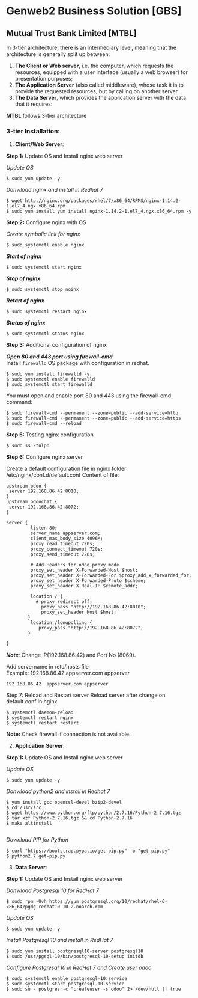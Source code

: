 # Genweb2 Business Solution [GBS]
## Mutual Trust Bank Limited [MTBL]
In 3-tier architecture, there is an intermediary level, meaning that the architecture is generally split up between: 
1. **The Client or Web server**, i.e. the computer, which requests the resources, equipped with a user interface 
(usually a web browser) for presentation purposes; 
2. **The Application Server** (also called middleware), whose task it is to provide the requested resources, but by calling on another server.
3. **The Data Server**, which provides the application server with the data that it requires: 

**MTBL** follows 3-tier architecture

### 3-tier Installation:

1. **Client/Web Server**:

**Step 1:** Update OS and Install nginx web server

_Update OS_  
```
$ sudo yum update -y
```
_Donwload nginx and install in Redhat 7_ 
```
$ wget http://nginx.org/packages/rhel/7/x86_64/RPMS/nginx-1.14.2-1.el7_4.ngx.x86_64.rpm
$ sudo yum install yum install nginx-1.14.2-1.el7_4.ngx.x86_64.rpm -y 
```

**Step 2:** Configure nginx with OS  

_Create symbolic link for nginx_
```
$ sudo systemctl enable nginx
```
**_Start of nginx_** 
```
$ sudo systemctl start nginx
```
**_Stop of nginx_** 
```
$ sudo systemctl stop nginx
```
**_Retart of nginx_** 
```
$ sudo systemctl restart nginx
```
**_Status of nginx_** 
```
$ sudo systemctl status nginx
```
**Step 3:** Additional configuration of nginx  

**_Open 80 and 443 port using firewall-cmd_**  
Install ```firewalld``` OS package with configuration in redhat.  
```
$ sudo yum install firewalld -y
$ sudo systemctl enable firewalld
$ sudo systemctl start firewalld
```
You must open and enable port 80 and 443 using the firewall-cmd command:
```
$ sudo firewall-cmd --permanent --zone=public --add-service=http
$ sudo firewall-cmd --permanent --zone=public --add-service=https
$ sudo firewall-cmd --reload
```
**Step 5:** Testing nginx configuration
```
$ sudo ss -tulpn
```

**Step 6:** Configure nginx server

Create a default configuration file in nginx folder /etc/nginx/conf.d/default.conf
Content of file.
```
upstream odoo {
 server 192.168.86.42:8010;
}
upstream odoochat {
 server 192.168.86.42:8072;
}

server {
         listen 80;
         server_name appserver.com;
         client_max_body_size 4096M;
         proxy_read_timeout 720s;
         proxy_connect_timeout 720s;
         proxy_send_timeout 720s;

         # Add Headers for odoo proxy mode
         proxy_set_header X-Forwarded-Host $host;
         proxy_set_header X-Forwarded-For $proxy_add_x_forwarded_for;
         proxy_set_header X-Forwarded-Proto $scheme;
         proxy_set_header X-Real-IP $remote_addr;

         location / {
           # proxy_redirect off;
             proxy_pass "http://192.168.86.42:8010";
             proxy_set_header Host $host;
        }
         location /longpolling {
            proxy_pass "http://192.168.86.42:8072";
        }

}
```
**_Note_**: Change IP(192.168.86.42) and Port No (8069). 

Add servername in /etc/hosts file  
Example: 192.168.86.42  appserver.com appserver

```
192.168.86.42  appserver.com appserver
```

Step 7: Reload and Restart server
Reload server after change on default.conf in nginx
```
$ systemctl daemon-reload
$ systemctl restart nginx
$ systemctl restart restart
```

**Note:** Check firewall if connection is not available.

2. **Application Server**:

**Step 1:** Update OS and Install nginx web server

_Update OS_  
```
$ sudo yum update -y
```
_Donwload python2 and install in Redhat 7_ 
```
$ yum install gcc openssl-devel bzip2-devel
$ cd /usr/src
$ wget https://www.python.org/ftp/python/2.7.16/Python-2.7.16.tgz
$ tar xzf Python-2.7.16.tgz && cd Python-2.7.16
$ make altinstall
 
```
_Download PIP for Python_
```
$ curl "https://bootstrap.pypa.io/get-pip.py" -o "get-pip.py"
$ python2.7 get-pip.py
```


3. **Data Server**:  

**Step 1:** Update OS and Install nginx web server


_Donwload Postgresql 10 for RedHat 7_ 
```
$ sudo rpm -Uvh https://yum.postgresql.org/10/redhat/rhel-6-x86_64/pgdg-redhat10-10-2.noarch.rpm
```

_Update OS_  
```
$ sudo yum update -y
```

_Install Postgresql 10 and install in RedHat 7_ 
```
$ sudo yum install postgresql10-server postgresql10
$ sudo /usr/pgsql-10/bin/postgresql-10-setup initdb 
```

_Configure Postgresql 10 in RedHat 7 and Create user odoo_

```
$ sudo systemctl enable postgresql-10.service
$ sudo systemctl start postgresql-10.service
$ sudo su - postgres -c "createuser -s odoo" 2> /dev/null || true
```